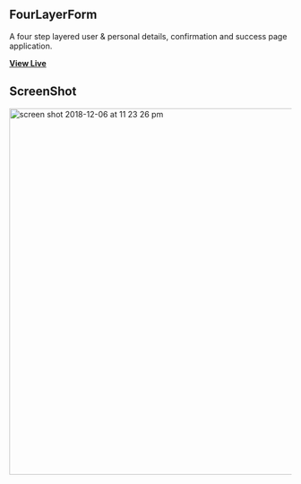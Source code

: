##  FourLayerForm

A four step layered user & personal details, confirmation and success page application.

**[View Live](http://fourlayerform.surge.sh/)**


## ScreenShot

<img width="654" alt="screen shot 2018-12-06 at 11 23 26 pm" src="https://user-images.githubusercontent.com/28902787/49633395-0814b280-f9ae-11e8-8413-0b0577c83a3a.png">


